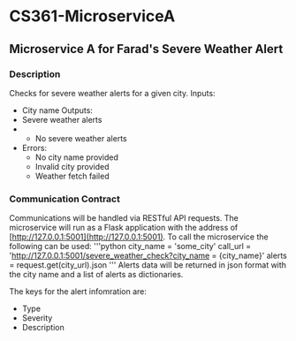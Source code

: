# CS361-MicroserviceA
## Microservice A for Farad's Severe Weather Alert
### Description
Checks for severe weather alerts for a given city. 
Inputs: 
- City name
Outputs:
- Severe weather alerts
- - No severe weather alerts
- Errors:
  - No city name provided
  - Invalid city provided
  - Weather fetch failed
### Communication Contract
Communications will be handled via RESTful API requests.  The microservice will run as a Flask application with the address of 
[http://127.0.0.1:5001](http://127.0.0.1:5001).
To call the microservice the following can be used:
'''python
city_name = 'some_city'
call_url = 'http://127.0.0.1:5001/severe_weather_check?city_name = {city_name}'
alerts = request.get(city_url).json 
'''
Alerts data will be returned in json format with the city name and a list of alerts as dictionaries.

The keys for the alert infomration are:
- Type
- Severity
- Description


